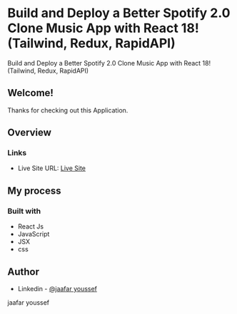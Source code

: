 # Build and Deploy a Better Spotify 2.0 Clone Music App with React 18! (Tailwind, Redux, RapidAPI)

Build and Deploy a Better Spotify 2.0 Clone Music App with React 18! (Tailwind, Redux, RapidAPI)

## Welcome! 
Thanks for checking out this Application.

## Overview

### Links
- Live Site URL: [Live Site](https://beautiful-sopapillas-0df4b7.netlify.app/)

## My process

### Built with

- React Js
- JavaScript
- JSX
- css



## Author

- Linkedin - [@jaafar youssef](https://www.linkedin.com/in/jaafar-youssef-923100249/)

jaafar youssef

